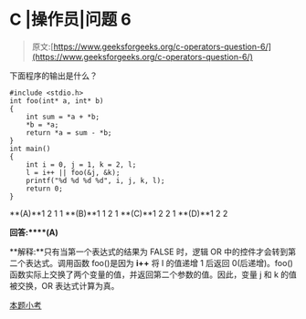 # C |操作员|问题 6

> 原文:[https://www.geeksforgeeks.org/c-operators-question-6/](https://www.geeksforgeeks.org/c-operators-question-6/)

下面程序的输出是什么？

```
#include <stdio.h>
int foo(int* a, int* b)
{
    int sum = *a + *b;
    *b = *a;
    return *a = sum - *b;
}
int main()
{
    int i = 0, j = 1, k = 2, l;
    l = i++ || foo(&j, &k);
    printf("%d %d %d %d", i, j, k, l);
    return 0;
}
```

**(A)**1 2 1 1
**(B)**1 1 2 1
**(C)**1 2 2 1
**(D)**1 2 2

**回答:****(A)**

**解释:**只有当第一个表达式的结果为 FALSE 时，逻辑 OR 中的控件才会转到第二个表达式。调用函数 foo()是因为 **i++** 将 I 的值递增 1 后返回 0(后递增)。foo()函数实际上交换了两个变量的值，并返回第二个参数的值。因此，变量 j 和 k 的值被交换，OR 表达式计算为真。

[本题小考](https://www.geeksforgeeks.org/quiz-corner-gq/)